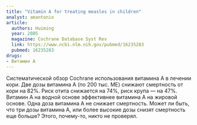 ```yaml
---
title: "Vitamin A for treating measles in children"
analyst: amantonio
article:
  authors: Huiming
  year: 2005
  magazine: Cochrane Database Syst Rev
  link: https://www.ncbi.nlm.nih.gov/pubmed/16235283
  pubmed: 16235283
drugs:
- Витамин A
---
```


Систематической обзор Cochrane использования витамина А в лечении кори. Две дозы витамина А (по 200 тыс. МЕ) снижают смертность от кори на 82%. Риск отита снижается на 74%, риск крупа — на 47%. Витамин А на водной основе эффективнее витамина А на жировой основе.
Одна доза витамина А не снижает смертность.
Может ли быть, что три дозы витамина А, или более высокие дозы снизят смертность еще больше? Этого, почему-то, никто не проверял.
